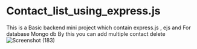 # Contact_list_using_express.js
This is a Basic backend mini project which contain express.js , ejs  and For database Mongo db 
By this you can add multiple contact delete 
![Screenshot (183)](https://github.com/adityapanday/Contact_list_using_express.js/assets/105940283/e89b5695-ca82-4631-a270-3cdd0cdb784c)
